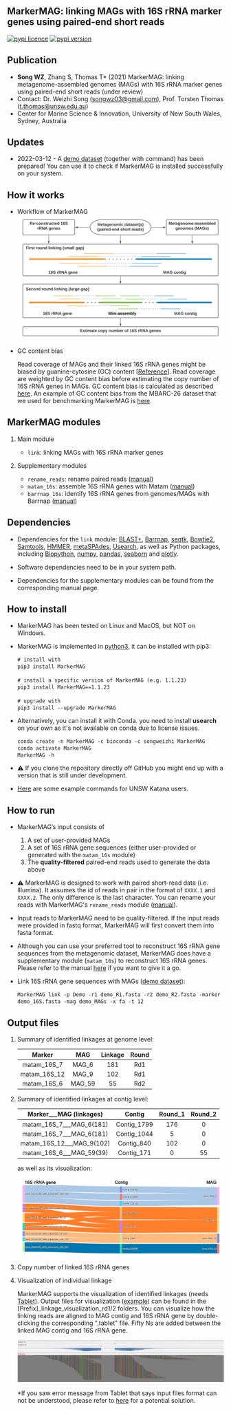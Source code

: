 
## MarkerMAG: linking MAGs with 16S rRNA marker genes using paired-end short reads

[![pypi licence](https://img.shields.io/pypi/l/MarkerMAG.svg)](https://opensource.org/licenses/gpl-3.0.html)
[![pypi version](https://img.shields.io/pypi/v/MarkerMAG.svg)](https://pypi.python.org/pypi/MarkerMAG) 


Publication
---

+ **Song WZ**, Zhang S, Thomas T* (2021) MarkerMAG: linking metagenome-assembled genomes (MAGs) with 16S rRNA marker genes using paired-end short reads (under review)
+ Contact: Dr. Weizhi Song (songwz03@gmail.com), Prof. Torsten Thomas (t.thomas@unsw.edu.au)
+ Center for Marine Science & Innovation, University of New South Wales, Sydney, Australia


Updates
---

+ 2022-03-12 - A [demo dataset](https://doi.org/10.5281/zenodo.6466784) (together with command) has been prepared! You can use it to check if MarkerMAG is installed successfully on your system.


How it works
---

+ Workflow of MarkerMAG
![linkages](doc/images/MarkerMAG_workflow.png)

+ GC content bias
  
  Read coverage of MAGs and their linked 16S rRNA genes might be biased by guanine-cytosine (GC) content [[Reference](https://doi.org/10.1093/nar/gks001)].
    Read coverage are weighted by GC content bias before estimating the copy number of 16S rRNA genes in MAGs. 
    GC content bias is calculated as described [here](https://support.illumina.com/content/dam/illumina-support/help/Illumina_DRAGEN_Bio_IT_Platform_v3_7_1000000141465/Content/SW/Informatics/Dragen/GCBiasReport_fDG.htm). 
    An example of GC content bias from the MBARC-26 dataset that we used for benchmarking MarkerMAG is [here](doc/README_GC_bias.md).


MarkerMAG modules
---

1. Main module

    + `link`: linking MAGs with 16S rRNA marker genes
    
1. Supplementary modules

    + `rename_reads`: rename paired reads ([manual](doc/README_rename_reads.md))
    + `matam_16s`: assemble 16S rRNA genes with Matam ([manual](doc/README_matam_16s.md))
    + `barrnap_16s`: identify 16S rRNA genes from genomes/MAGs with Barrnap ([manual](doc/README_barrnap_16s.md))
    
Dependencies
---
 
+ Dependencies for the `link` module: 
  [BLAST+](https://blast.ncbi.nlm.nih.gov/Blast.cgi?PAGE_TYPE=BlastDocs&DOC_TYPE=Download), 
  [Barrnap](https://github.com/tseemann/barrnap), 
  [seqtk](https://github.com/lh3/seqtk), 
  [Bowtie2](http://bowtie-bio.sourceforge.net/bowtie2/index.shtml), 
  [Samtools](http://www.htslib.org), 
  [HMMER](http://hmmer.org), 
  [metaSPAdes](https://cab.spbu.ru/software/meta-spades/), 
  [Usearch](https://www.drive5.com/usearch/), 
  as well as Python packages, including 
  [Biopython](https://biopython.org), 
  [numpy](https://numpy.org), 
  [pandas](https://pandas.pydata.org), 
  [seaborn](https://seaborn.pydata.org) and 
  [plotly](https://plotly.com).

+ Software dependencies need to be in your system path.

+ Dependencies for the supplementary modules can be found from the corresponding manual page.
 

How to install
---

+ MarkerMAG has been tested on Linux and MacOS, but NOT on Windows.
+ MarkerMAG is implemented in [python3](https://www.python.org), it can be installed with pip3:
  
      # install with 
      pip3 install MarkerMAG
      
      # install a specific version of MarkerMAG (e.g. 1.1.23)
      pip3 install MarkerMAG==1.1.23
        
      # upgrade with 
      pip3 install --upgrade MarkerMAG

+ Alternatively, you can install it with Conda. you need to install **usearch** on your own as it's not available on conda due to license issues.

      conda create -n MarkerMAG -c bioconda -c songweizhi MarkerMAG
      conda activate MarkerMAG
      MarkerMAG -h
      
+ :warning: If you clone the repository directly off GitHub you might end up with a version that is still under development.
+ [Here](doc/README_example_cmds.md) are some example commands for UNSW Katana users.


How to run
---

+ MarkerMAG’s input consists of 
   1. A set of user-provided MAGs
   2. A set of 16S rRNA gene sequences (either user-provided or generated with the `matam_16s` module) 
   3. The **quality-filtered** paired-end reads used to generate the data above
   
+ :warning: MarkerMAG is designed to work with paired short-read data (i.e. Illumina). It assumes the id of reads in pair in the format of `XXXX.1` and `XXXX.2`. The only difference is the last character.
   You can rename your reads with MarkerMAG's `rename_reads` module ([manual](doc/README_rename_reads.md)). 

+ Input reads to MarkerMAG need to be quality-filtered. If the input reads were provided in fastq format, MarkerMAG will first convert them into fasta format.

+ Although you can use your preferred tool to reconstruct 16S rRNA gene sequences from the metagenomic dataset, 
   MarkerMAG does have a supplementary module (`matam_16s`) to reconstruct 16S rRNA genes. 
   Please refer to the manual [here](doc/README_matam_16s.md) if you want to give it a go.

+ Link 16S rRNA gene sequences with MAGs ([demo dataset](https://drive.google.com/drive/folders/1edzpj6QV6jRQ24F1wT_9pIDzOIV_b3ki?usp=sharing)): 

      MarkerMAG link -p Demo -r1 demo_R1.fasta -r2 demo_R2.fasta -marker demo_16S.fasta -mag demo_MAGs -x fa -t 12


Output files
---

1. Summary of identified linkages at genome level:

    | Marker | MAG | Linkage | Round |
    |:---:|:---:|:---:|:---:|
    | matam_16S_7   | MAG_6 | 181| Rd1 |
    | matam_16S_12  | MAG_9 | 102| Rd1 |
    | matam_16S_6   | MAG_59| 55 | Rd2 |

2. Summary of identified linkages at contig level:

    |Marker___MAG (linkages)	|Contig	        |Round_1	|Round_2	|
    |:---:|:---:|:---:|:---:|
    |matam_16S_7___MAG_6(181)	            |Contig_1799	|176	    |0          |
    |matam_16S_7___MAG_6(181)	            |Contig_1044	|5	        |0          |
    |matam_16S_12___MAG_9(102)	            |Contig_840	    |102	    |0          |
    |matam_16S_6___MAG_59(39)	            |Contig_171	    |0	        |55         |

   as well as its visualization:
   
   ![linkages](doc/images/linkages_plot_2.png)


3. Copy number of linked 16S rRNA genes


4. Visualization of individual linkage
  
   MarkerMAG supports the visualization of identified linkages (needs [Tablet](https://ics.hutton.ac.uk/tablet/)). 
   Output files for visualization ([example](doc/vis_folder)) can be found in the [Prefix]_linkage_visualization_rd1/2 folders. 
   You can visualize how the linking reads are aligned to MAG contig and 16S rRNA gene by double-clicking the corresponding ".tablet" file. 
   Fifty Ns are added between the linked MAG contig and 16S rRNA gene.
 
   ![linkages](doc/images/linking_reads.png)
 
   *If you saw error message from Tablet that says input files format can not be understood, 
   please refer to [here](https://github.com/cropgeeks/tablet/issues/15) for a potential solution.
